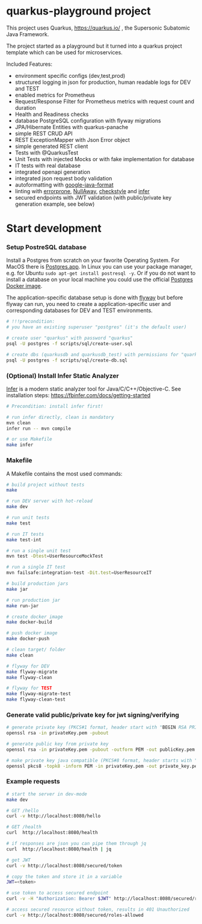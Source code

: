 # quarkus-playground project

This project uses Quarkus, https://quarkus.io/ , the Supersonic
Subatomic Java Framework.

The project started as a playground but it turned into a quarkus
project template which can be used for microservices.

Included Features:

* environment specific configs (dev,test,prod)
* structured logging in json for production, human readable logs for
  DEV and TEST
* enabled metrics for Prometheus
* Request/Response Filter for Prometheus metrics with request count
  and duration
* Health and Readiness checks
* database PostgreSQL configuration with flyway migrations
* JPA/Hibernate Entities with quarkus-panache
* simple REST CRUD API
* REST ExceptionMapper with Json Error object
* simple generated REST client
* Tests with @QuarkusTest
* Unit Tests with injected Mocks or with fake implementation for database
* IT tests with real database
* integrated openapi generation
* integrated json request body validation
* autoformatting with [google-java-format](https://github.com/google/google-java-format)
* linting with [errorprone](https://errorprone.info/),
  [NullAway](https://github.com/uber/NullAway),
  [checkstyle](https://maven.apache.org/plugins/maven-checkstyle-plugin/index.html)
  and [infer](https://fbinfer.com/)
* secured endpoints with JWT validation (with public/private key
  generation example, see below)


# Start development

### Setup PostreSQL database

Install a Postgres from scratch on your favorite Operating System. For
MacOS there is [Postgres.app](https://postgresapp.com/). In Linux you
can use your package manager, e.g. for Ubuntu `sudo apt-get install
postresql -y`. Or if you do not want to install a database on your
local machine you could use the official [Postgres Docker
image](https://hub.docker.com/_/postgres).

The application-specific database setup is done with
[flyway](https://flywaydb.org/) but before flyway can run, you need to
create a application-specific user and corresponding databases for DEV
and TEST environments.

``` bash
# !!!precondition:
# you have an existing superuser "postgres" (it's the default user)

# create user "quarkus" with password "quarkus"
psql -U postgres -f scripts/sql/create-user.sql

# create dbs (quarkusdb and quarkusdb_test) with permissions for "quarkus" user
psql -U postgres -f scripts/sql/create-db.sql
```


### (Optional) Install Infer Static Analyzer

[Infer](https://fbinfer.com/) is a modern static analyzer tool for
Java/C/C++/Objective-C. See installation steps:
https://fbinfer.com/docs/getting-started

``` bash
# Precondition: install infer first!

# run infer directly, clean is mandatory
mvn clean
infer run -- mvn compile

# or use Makefile
make infer
```


### Makefile

A Makefile contains the most used commands:

``` bash
# build project without tests
make

# run DEV server with hot-reload
make dev

# run unit tests
make test

# run IT tests
make test-int

# run a single unit test
mvn test -Dtest=UserResourceMockTest

# run a single IT test
mvn failsafe:integration-test -Dit.test=UserResourceIT

# build production jars
make jar

# run production jar
make run-jar

# create docker image
make docker-build

# push docker image
make docker-push

# clean target/ folder
make clean

# flyway for DEV
make flyway-migrate
make flyway-clean

# flyway for TEST
make flyway-migrate-test
make flyway-clean-test
```


### Generate valid public/private key for jwt signing/verifying

``` bash
# generate private key (PKCS#1 format, header start with "BEGIN RSA PRIVATE KEY")
openssl rsa -in privateKey.pem -pubout

# generate public key from private key
openssl rsa -in privateKey.pem -pubout -outform PEM -out publicKey.pem

# make private key java compatible (PKCS#8 format, header starts with "BEGIN PRIVATE KEY")
openssl pkcs8 -topk8 -inform PEM -in privateKey.pem -out private_key.pem -nocrypt
```


### Example requests

``` bash
# start the server in dev-mode
make dev

# GET /hello
curl -v http://localhost:8080/hello

# GET /health
curl  http://localhost:8080/health

# if responses are json you can pipe them through jq
curl  http://localhost:8080/health | jq

# get JWT
curl -v http://localhost:8080/secured/token

# copy the token and store it in a variable
JWT=<token>

# use token to access secured endpoint
curl -v -H "Authorization: Bearer $JWT" http://localhost:8080/secured/roles-allowed

# access secured resource without token, results in 401 Unauthorized
curl -v http://localhost:8080/secured/roles-allowed
```
